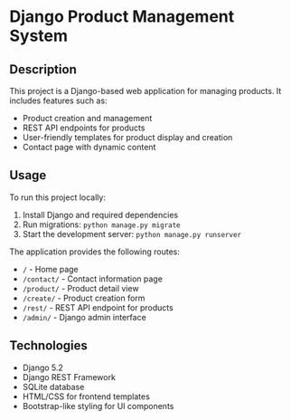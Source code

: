 # Django Product Management System

## Description
This project is a Django-based web application for managing products. It includes features such as:
- Product creation and management
- REST API endpoints for products
- User-friendly templates for product display and creation
- Contact page with dynamic content

## Usage
To run this project locally:
1. Install Django and required dependencies
2. Run migrations: `python manage.py migrate`
3. Start the development server: `python manage.py runserver`

The application provides the following routes:
- `/` - Home page
- `/contact/` - Contact information page
- `/product/` - Product detail view
- `/create/` - Product creation form
- `/rest/` - REST API endpoint for products
- `/admin/` - Django admin interface

## Technologies
- Django 5.2
- Django REST Framework
- SQLite database
- HTML/CSS for frontend templates
- Bootstrap-like styling for UI components

